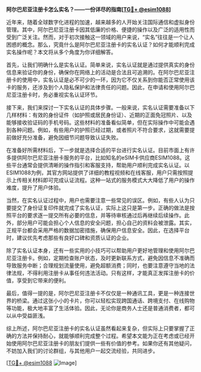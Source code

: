 **阿尔巴尼亚注册卡怎么实名？——一份详尽的指南[[TG💪+ @esim1088](https://t.me/s/esim1088)]**

近年来，随着全球数字化进程的加速，越来越多的人开始关注国际通信和虚拟身份管理。其中，阿尔巴尼亚注册卡因其低廉的价格、便捷的操作以及广泛的适用性而受到广泛关注。然而，对于初次接触这一领域的用户来说，“实名”往往是一个让人困惑的概念。那么，究竟什么是阿尔巴尼亚注册卡的实名认证？如何才能顺利完成实名操作呢？本文将从多个角度为你详细解答。

首先，让我们明确什么是实名认证。简单来说，实名认证就是通过提供真实的身份信息来验证你的身份，确保你在网络上的活动是合法且可追溯的。在阿尔巴尼亚注册卡的使用中，实名认证是必不可少的一环，因为它不仅关系到你能否正常使用该卡的服务，还涉及到个人隐私保护和法律责任的问题。因此，在申请和使用阿尔巴尼亚注册卡时，务必重视实名认证环节。

接下来，我们来探讨一下实名认证的具体步骤。一般来说，实名认证需要准备以下几样材料：有效的身份证件（如护照或居民身份证）、近期的正面免冠照片、以及能够接收验证码的手机号码。这些材料的准备看似简单，但在实际操作中可能会遇到各种问题。例如，有些用户的护照已经过期，或者照片不符合要求，这就需要提前做好充分准备，避免因细节问题导致认证失败。

在准备好所需材料后，下一步就是选择合适的平台进行实名认证。目前市面上有许多提供阿尔巴尼亚注册卡服务的平台，比如知名的eSIM卡供应商ESIM1088。这些平台通常会提供清晰的操作指引和客服支持，帮助用户顺利完成实名认证。以ESIM1088为例，其官方网站提供了详细的教程视频和在线客服，用户只需按照提示上传相关材料即可完成认证流程。这种一站式的服务模式大大降低了用户的操作难度，提升了用户体验。

当然，在实名认证过程中，用户也需要注意一些常见的误区。例如，有些人认为只要提交了身份证复印件就完成了实名认证，实际上这只是第一步。正确的做法是按照平台的要求逐一提交所有必要的信息，并等待审核通过后再继续后续操作。此外，部分用户可能会担心个人信息的安全问题，担心自己的资料会被泄露。其实，正规平台都会采用严格的数据加密措施，确保用户信息安全。因此，在选择平台时，建议优先考虑那些有良好口碑和资质认证的企业。

除了实名认证本身，还有一些实用的小技巧可以帮助用户更好地管理和使用阿尔巴尼亚注册卡。例如，定期检查账户状态，及时更新联系方式，避免因信息不准确而导致服务中断；合理规划流量使用，避免超额消费；同时，也要注意遵守当地的法律法规，不得利用注册卡从事任何违法活动。只有这样，才能真正发挥注册卡的价值，享受到它带来的便利。

最后，值得一提的是，阿尔巴尼亚注册卡不仅仅是一种通讯工具，更是一种连接世界的桥梁。通过这张小小的卡片，你可以轻松实现跨国通话、跨境支付、在线购物等功能，极大地丰富了生活体验。因此，无论你是商务人士还是普通消费者，都可以从中受益匪浅。

综上所述，阿尔巴尼亚注册卡的实名认证虽然看起来复杂，但实际上只要掌握了正确的方法并保持耐心，就能够顺利完成整个过程。希望本文能为正在考虑或已经开始使用阿尔巴尼亚注册卡的朋友们提供一些有价值的参考。如果你还有其他疑问，不妨加入我们的讨论群组，与其他用户一起交流经验，共同进步。

[[TG💪+ @esim1088](https://t.me/s/esim1088) ![Image](https://i.postimg.cc/4NQfJmqS/Snipaste-2025-05-13-00-14-12.png)]